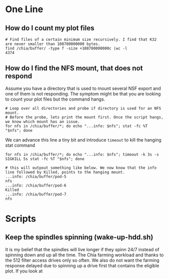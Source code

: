 # One Line
## How do I count my plot files
```
# Find files of a certain minimum size recursively. I find that K32 are never smaller than 108700000000 bytes.
find /chia/buffer/ -type f -size +108700000000c |wc -l
4374
```
## How do I find the NFS mount, that does not respond
Assume you have a directory that is used to mount several NSF export and one of them is not responding. The symptom might be that you are looking to count your plot files but the command hangs.
```
# Loop over all directories and probe if directory is used for an NFS mount.
# Before the probe, lets print the mount first. Once the script hangs, we know which mount has an issue.
for nfs in /chia/buffer/*; do echo "...info: $nfs"; stat -fc %T "$nfs"; done
```
We can advance this line a tiny bit and introduce `timeout` to kill the hanging stat command
```
for nfs in /chia/buffer/*; do echo "...info: $nfs"; timeout -k 3s -s SIGKILL 5s stat -fc %T "$nfs"; done

# this will outpout something like below. We now know that the info line followed by Killed, points to the hanging mount.
...info: /chia/buffer/pod-5
nfs
...info: /chia/buffer/pod-6
Killed
...info: /chia/buffer/pod-7
nfs
```
# Scripts
## Keep the spindles spinning (wake-up-hdd.sh)
It is my belief that the spindles will live longer if they spinn 24/7 instead of spinning down and up all the time. The Chia farming workload and thanks to the 512 filter access drives only so often. We also do not want the farming response delayed due to spinning up a drive first that contains the eligible plot.
If you look at 
